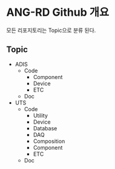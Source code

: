 # ANG-RD Github 개요

모든 리포지토리는 Topic으로 분류 된다.

## Topic
- ADIS
  - Code
    - Component
    - Device
    - ETC
  - Doc
- UTS
   - Code
     - Utility
     - Device
     - Database
     - DAQ
     - Composition
     - Component
     - ETC
   - Doc

